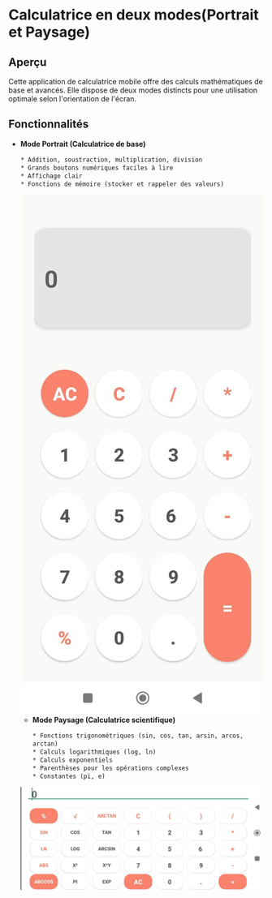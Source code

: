 # Calculatrice en deux modes(Portrait et Paysage)
## Aperçu
Cette application de calculatrice mobile offre des calculs mathématiques de base et avancés. Elle dispose de deux modes distincts pour une utilisation optimale selon l'orientation de l'écran.
## Fonctionnalités
* **Mode Portrait (Calculatrice de base)**
    ```
    * Addition, soustraction, multiplication, division
    * Grands boutons numériques faciles à lire
    * Affichage clair
    * Fonctions de mémoire (stocker et rappeler des valeurs)
    ```
  ![Layout.jpg](Layout.jpg)
  * **Mode Paysage (Calculatrice scientifique)**
      ```
      * Fonctions trigonométriques (sin, cos, tan, arsin, arcos, arctan)
      * Calculs logarithmiques (log, ln)
      * Calculs exponentiels
      * Parenthèses pour les opérations complexes
      * Constantes (pi, e) 
      ```
  ![Landscape.jpg](Landscape.jpg)
